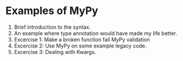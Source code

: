 # Examples of MyPy

1. Brief introduction to the syntax.
2. An example where type annotation would have made my life better.
3. Excercise 1: Make a broken function fail MyPy validation
4. Excercise 2: Use MyPy on some example legacy code.
5. Excercise 3: Dealing with Kwargs.
